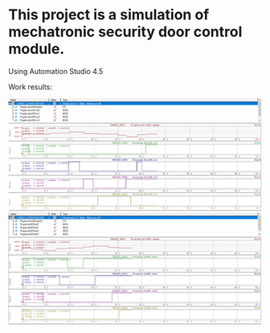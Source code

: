 # This project is a simulation of mechatronic security door control module.
Using Automation Studio 4.5


Work results:

![Sample1](/screen1.png)
![Sample2](/screen2.png)

